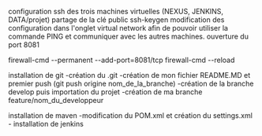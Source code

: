 configuration ssh des trois machines virtuelles (NEXUS, JENKINS, DATA/projet)
partage de la clé public 
ssh-keygen
modification des configuration dans l'onglet virtual network afin de pouvoir utiliser la commande PING et communiquer avec les autres machines.
ouverture du port 8081

firewall-cmd --permanent --add-port=8081/tcp
firewall-cmd --reload

installation de git
	-création du .git 
	-création de mon fichier README.MD et premier push (git push origine nom_de_la_branche)
	-création de la branche develop puis importation du projet 
	-création de ma branche feature/nom_du_developpeur
	
installation de maven 
	-modification du POM.xml et création du settings.xml 
	-
installation de jenkins



 